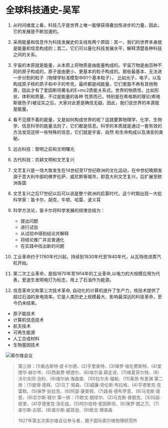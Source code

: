 # 全球科技通史-吴军
1. 从时间维度上看，科技几乎是世界上唯一能够获得叠加性进步的力量，因此，它的发展是不断加速的。

2. 采用能量和信息作为科技发展史的主线有两个原因：其一，我们的世界本身就是能量和信息构成的；其二，它们可以量化科技发展水平，解释清楚各种科技之间的关系。

3. 宇宙的本原就是能量，从本质上将物质是由能量构成的。宇宙万物是由百种不同的原子构成的，原子是由更小、更基本的粒子构成的。那些最基本、无法进一步分割的粒子（物理学标准模型中61个基本粒子），
比如光子，电子，以及构成原子核的质子和中子的夸克，最终都是纯能量，它们里面不再有其他物质，因此才有了爱因斯坦著名的E=mc2质能关系式。世界的物质性，比如形状、体积和质量，不过是能量的各种
性质而已，特别是在希格斯的理论(希格斯玻色子)被证实之后，大家对此更是确信无疑。因此，我们说世界的本源就是能量。

4. 看不见摸不着的能量，又是如何构成世界的呢？这就要靠物理学、化学、生物学、信息科学的能量法则了，它们都是信息。科学的本质就是通过一套有效的方法发现这样一些特殊的信息，它们就是宇宙、自然
和生命构成以及演变的奥秘。

5. 远古科技：黎明之前和文明曙光

6. 古代科技：农耕文明和文艺复兴

7. 文艺复兴是一场大致发生在14世纪至17世纪欧洲的文化运动，在中世纪晚期发源于意大利中部的佛罗伦萨、威尼斯等城市，即意大利文艺复兴，后扩展至欧洲各国

8. 文艺复兴之后17世纪以后可以说是整个欧洲的启蒙时代，这个时期出现一大批科学家：笛卡尔、胡克、牛顿、哈雷、波义耳 

9. 科学方法论，笛卡尔将科学发展的规律总结为：
   - 提出问题
   - 进行试验
   - 从试验中得到结论并解释
   - 将结论推广并且普通化
   - 在实践中找出新的问题

10. 工业革命约于1760年代兴起，持续到1830年代至1840年代，从瓦特改进蒸汽机开始。


11. 第二次工业革命，是指1870年至1914年的工业革命,以电力的大规模应用为代表，爱迪生发明电灯为标志，用上了石油作为能源。

12. 信息革命又称第三次技术革命, 自动化的计算机提升了生产力，核技术提供了超过石油的发电效率。它是人类历史上规模最大、影响最深远的科技革命，至今仍未结束。
- 原子能技术
- 计算机信息技术
- 航天技术
- 可再生能源
- 人工合成材料
- 生物基因技术

![索尔维会议](https://github.com/lizj3624/mynote/tree/master/reading-notes/pictures/Solvay_conference_1927.jpg)
> 第三排：(1)奥古斯特·皮卡尔德、(2)亨里奥特、(3)保罗·埃伦费斯特、(4)爱德华·赫尔岑、(5)西奥费·顿德尔、(6)埃尔温·薛定谔、(7)维夏菲尔特、(8)沃尔夫冈·泡利、(9)维尔纳·海森堡、(10)拉尔夫·福勒、(11)莱昂·布里渊
> 第二排：(1)彼得·德拜、(2)马丁·努森、(3)威廉·劳伦斯·布拉格、(4)亨德里克·克雷默、(5)保罗·狄拉克、(6)阿瑟·康普顿、(7)路易·德布罗意、(8)马克斯·玻恩、(9)尼尔斯·玻尔
> 第一排：(1)欧文·朗缪尔、(2)马克斯·普朗克、(3)玛丽·居里、(4)亨德里克·洛伦兹、(5)阿尔伯特·爱因斯坦、(6)保罗·朗之万、(7)查尔斯·古耶、(8)查尔斯·威耳逊、(9)欧文·理查森

> 1927年第五次索尔维会议参与者，摄于国际索尔维物理研究所
